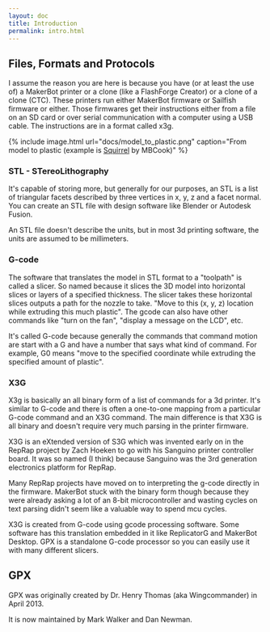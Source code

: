 ```yaml
---
layout: doc
title: Introduction
permalink: intro.html
---
```

## Files, Formats and Protocols
I assume the reason you are here is because you have (or at least the use of) a
MakerBot printer or a clone (like a FlashForge Creator) or a clone of a clone
(CTC). These printers run either MakerBot firmware or Sailfish firmware or
either.  Those firmwares get their instructions either from a file on an SD card
or over serial communication with a computer using a USB cable. The instructions
are in a format called x3g.

{% include image.html url="docs/model_to_plastic.png" caption="From model to plastic (example is <A href='http://www.thingiverse.com/thing:11705'>Squirrel</A> by MBCook)" %}

### STL - STereoLithography

It's capable of storing more, but generally for our purposes, an STL is a list
of triangular facets described by three vertices in x, y, z and a facet normal.
You can create an STL file with design software like Blender or Autodesk Fusion.

An STL file doesn't describe the units, but in most 3d printing software, the
units are assumed to be millimeters.

### G-code

The software that translates the model in STL format to a "toolpath" is called a
slicer. So named because it slices the 3D model into horizontal slices or layers
of a specified thickness. The slicer takes these horizontal slices outputs a
path for the nozzle to take. "Move to this (x, y, z) location while extruding
this much plastic".  The gcode can also have other commands like "turn on the
fan", "display a message on the LCD", etc.

It's called G-code because generally the commands that command motion are start
with a G and have a number that says what kind of command. For example, G0 means
"move to the specified coordinate while extruding the specified amount of
plastic".

### X3G

X3g is basically an all binary form of a list of commands for a 3d printer. It's
similar to G-code and there is often a one-to-one mapping from a particular
G-code command and an X3G command. The main difference is that X3G is all binary
and doesn't require very much parsing in the printer firmware.

X3G is an eXtended version of S3G which was invented early on in the RepRap
project by Zach Hoeken to go with his Sanguino printer controller board. It was
so named (I think) because Sanguino was the 3rd generation electronics platform
for RepRap.

Many RepRap projects have moved on to interpreting the g-code directly in the
firmware. MakerBot stuck with the binary form though because they were already
asking a lot of an 8-bit microcontroller and wasting cycles on text parsing
didn't seem like a valuable way to spend mcu cycles.

X3G is created from G-code using gcode processing software. Some software has
this translation embedded in it like ReplicatorG and MakerBot Desktop. GPX is a
standalone G-code processor so you can easily use it with many different
slicers.

## GPX

GPX was originally created by Dr. Henry Thomas (aka Wingcommander) in April
2013.

It is now maintained by Mark Walker and Dan Newman.

